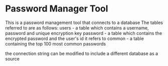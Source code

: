 # Password Manager Tool
This is a password management tool that connects to a database
The tables referred to are as follows:
users - a table which contains a username, password and unique encryption key
password - a table which contains the encrypted password and the user's id it refers to
common - a table containing the top 100 most common passwords

the connection string can be modified to include a different database as a source
